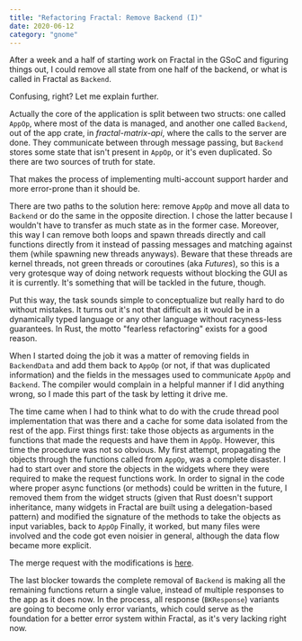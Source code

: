```yaml
---
title: "Refactoring Fractal: Remove Backend (I)"
date: 2020-06-12
category: "gnome"
---
```

After a week and a half of starting work on Fractal in the GSoC and figuring
things out, I could remove all state from one half of the backend, or what is
called in Fractal as `Backend`.

Confusing, right? Let me explain further.

Actually the core of the application is split between two structs: one called
`AppOp`, where most of the data is managed, and another one called `Backend`,
out of the app crate, in _fractal-matrix-api_, where the calls to the server are
done. They communicate between through message passing, but `Backend` stores
some state that isn't present in `AppOp`, or it's even duplicated. So there are
two sources of truth for state.

That makes the process of implementing multi-account support harder and more
error-prone than it should be.

There are two paths to the solution here: remove `AppOp` and move all data to
`Backend` or do the same in the opposite direction. I chose the latter because
I wouldn't have to transfer as much state as in the former case. Moreover, this
way I can remove both loops and spawn threads directly and call functions
directly from it instead of passing messages and matching against them (while
spawning new threads anyways). Beware that these threads are kernel threads, not
green threads or coroutines (aka _Futures_), so this is a very grotesque way of
doing network requests without blocking the GUI as it is currently. It's
something that will be tackled in the future, though.

Put this way, the task sounds simple to conceptualize but really hard to do
without mistakes. It turns out it's not that difficult as it would be in a
dynamically typed language or any other language without racyness-less
guarantees. In Rust, the motto "fearless refactoring" exists for a good reason.

When I started doing the job it was a matter of removing fields in `BackendData`
and add them back to `AppOp` (or not, if that was duplicated information) and
the fields in the messages used to communicate `AppOp` and `Backend`. The
compiler would complain in a helpful manner if I did anything wrong, so I made
this part of the task by letting it drive me.

The time came when I had to think what to do with the crude thread pool
implementation that was there and a cache for some data isolated from the rest
of the app. First things first: take those objects as arguments in the functions
that made the requests and have them in `AppOp`. However, this time the
procedure was not so obvious. My first attempt, propagating the objects through
the functions called from `AppOp`, was a complete disaster. I had to start over
and store the objects in the widgets where they were required to make the
request functions work. In order to signal in the code where proper async
functions (or methods) could be written in the future, I removed them from the
widget structs (given that Rust doesn't support inheritance, many widgets in
Fractal are built using a delegation-based pattern) and modified the signature
of the methods to take the objects as input variables, back to `AppOp` Finally,
it worked, but many files were involved and the code got even noisier in
general, although the data flow became more explicit.

The merge request with the modifications is
[here](https://gitlab.gnome.org/GNOME/fractal/-/merge_requests/581).

The last blocker towards the complete removal of `Backend` is making all the
remaining functions return a single value, instead of multiple responses to the
app as it does now. In the process, all response (`BKResponse`) variants are
going to become only error variants, which could serve as the foundation for a
better error system within Fractal, as it's very lacking right now.
